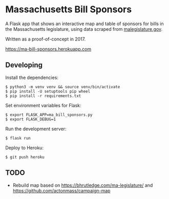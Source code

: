 # Massachusetts Bill Sponsors

A Flask app that shows an interactive map and table of sponsors for bills in the Massachusetts legislature, using data scraped from [malegislature.gov](https://malegislature.gov/Bills/).

Written as a proof-of-concept in 2017.

<https://ma-bill-sponsors.herokuapp.com>

## Developing

Install the dependencies:

```
$ python3 -m venv venv && source venv/bin/activate
$ pip install -U setuptools pip wheel
$ pip install -r requirements.txt
```

Set environment variables for Flask:

```
$ export FLASK_APP=ma_bill_sponsors.py
$ export FLASK_DEBUG=1
```

Run the development server:

```
$ flask run
```

Deploy to Heroku:

```
$ git push heroku
```

## TODO

- Rebuild map based on <https://bhrutledge.com/ma-legislature/> and <https://github.com/actonmass/campaign-map>

